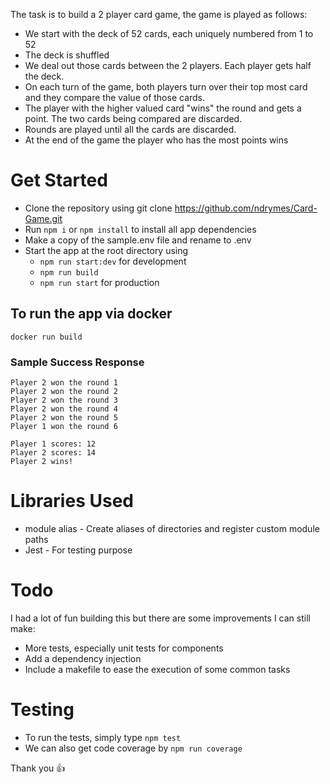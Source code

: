 The task is to build a 2 player card game, the game is played as follows:

- We start with the deck of 52 cards, each uniquely numbered from 1 to 52
- The deck is shuffled
- We deal out those cards between the 2 players. Each player gets half the deck.
- On each turn of the game, both players turn over their top most card and they compare the value of those cards.
- The player with the higher valued card "wins" the round and gets a point. The two cards being compared are discarded.
- Rounds are played until all the cards are discarded.
- At the end of the game the player who has the most points wins

# Get Started

- Clone the repository using git clone https://github.com/ndrymes/Card-Game.git
- Run `npm i` or `npm install` to install all app dependencies
- Make a copy of the sample.env file and rename to .env
- Start the app at the root directory using
  - `npm run start:dev` for development
  - `npm run build`
  - `npm run start` for production

## To run the app via docker

```
docker run build

```

### Sample  Success Response
```
Player 2 won the round 1 
Player 2 won the round 2 
Player 2 won the round 3 
Player 2 won the round 4 
Player 2 won the round 5 
Player 1 won the round 6 

Player 1 scores: 12
Player 2 scores: 14
Player 2 wins!

```

# Libraries Used

- module alias - Create aliases of directories and register custom module paths
- Jest - For testing purpose

# Todo

I had a lot of fun building this but there are some improvements I can still make:

- More tests, especially  unit tests for components
- Add a dependency injection 
- Include a makefile to ease the execution of some common tasks

# Testing

- To run the tests, simply type `npm test`
- We can also get code coverage by `npm run coverage`

Thank you 👍
